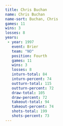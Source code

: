 ```yaml
---
title: Chris Buchan
name: Chris Buchan
name-sort: Buchan, Chris
games: 11
wins: 3
losses: 8
years:
 - year: 1997
   event: Brier
   team: "NO"
   position: Fourth
   games: 11
   wins: 3
   losses: 8
   inturn-total: 84
   inturn-percent: 74
   outturn-total: 115
   outturn-percent: 72
   draw-total: 105
   draw-percent: 72
   takeout-total: 94
   takeout-percent: 74
   shots-total: 199
   shots-percent: 73
---
```

